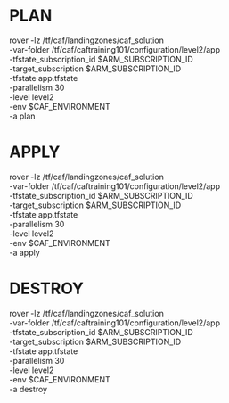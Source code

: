 # PLAN
rover -lz /tf/caf/landingzones/caf_solution \
    -var-folder /tf/caf/caftraining101/configuration/level2/app \
    -tfstate_subscription_id $ARM_SUBSCRIPTION_ID \
    -target_subscription $ARM_SUBSCRIPTION_ID \
    -tfstate app.tfstate \
    -parallelism 30 \
    -level level2 \
    -env $CAF_ENVIRONMENT \
    -a plan

# APPLY
rover -lz /tf/caf/landingzones/caf_solution \
    -var-folder /tf/caf/caftraining101/configuration/level2/app \
    -tfstate_subscription_id $ARM_SUBSCRIPTION_ID \
    -target_subscription $ARM_SUBSCRIPTION_ID \
    -tfstate app.tfstate \
    -parallelism 30 \
    -level level2 \
    -env $CAF_ENVIRONMENT \
    -a apply

# DESTROY
rover -lz /tf/caf/landingzones/caf_solution \
    -var-folder /tf/caf/caftraining101/configuration/level2/app \
    -tfstate_subscription_id $ARM_SUBSCRIPTION_ID \
    -target_subscription $ARM_SUBSCRIPTION_ID \
    -tfstate app.tfstate \
    -parallelism 30 \
    -level level2 \
    -env $CAF_ENVIRONMENT \
    -a destroy